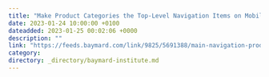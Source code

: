 ```yaml
---
title: "Make Product Categories the Top-Level Navigation Items on Mobile Sites (33% Don’t)"
date: 2023-01-24 10:00:00 +0100
dateadded: 2023-01-25 00:02:06 +0000
description: ""
link: "https://feeds.baymard.com/link/9825/5691388/main-navigation-product-categories"
category:
directory: _directory/baymard-institute.md
---
```

